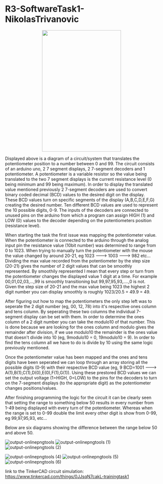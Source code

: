 # R3-SoftwareTask1-NikolasTrivanovic

<p align="center">
  <img width="260" height="400" src="https://user-images.githubusercontent.com/81877767/136469263-36d8c45d-d036-4b87-8614-06a24f9e427b.png">
</p>

  Displayed above is a diagram of a circuit/system that translates the potentiometer position to a number between 0 and 99. The circuit consists of an arduino uno, 2 7 segment displays, 2 7-segment decoders and 1 potentiometer. A potentiometer is a variable resistor so the value being translated to the two 7 segment displays is the current resistance level (0 being minimum and 99 being maximum). In order to display the translated value mentioned previously 2 7-segment decoders are used to convert binary coded decimal (BCD) values to the desired digit on the display. These BCD values turn on specific segments of the display (A,B,C,D,E,F,G) creating the desired number. Ten different BCD values are used to represent the 10 possible digits, 0-9. The inputs of the decoders are connected to unused pins on the arduino from which a program can assign HIGH (1) and LOW (0) values to the decoder depending on the potentiometers position (resistance level). 

  When starting the task the first issue was mapping the potentiometer value. When the potentiometer is connected to the arduino through the analog input pin the resistance value (10bit number) was determined to range from 0 to 1023. When trying to manually turn the potentiometer with the mouse the value changed by around 20-21, eg 1023 ---> 1003 ---> 982 etc... Dividing the max value recorded from the potentiometer by the step size (20-21) gives the number of 2 digit values that can be smoothly represented. By smoothily represented I mean that every step or turn from the potentiometer changes the displayed value 1 digit at a time. For example 00,01,02,03,...,99 is smoothly transitioning but 99,97,95,93,....,0 is not. Given the step size of 20-21 and the max value being 1023 the highest 2 digit number you can display smoothly is roughly 1023/20.5 = 49.9 = 49.
  
  After figuring out how to map the potentiometers the only step left was to seperate the 2 digit number (eg, 00, 12, 78) into it's respective ones column and tens column. By seperating these two columns the individual 7-segment display can be set with them. In order to determine the ones column of a 2 digit number you can take the modulo10 of that number. This is done because we are looking for the ones column and modulo gives the remainder after division, if we use modulo10 the remainder is the ones value that doesn't divide into 10 (eg, 9modulo10 = 0, 19modulo10 = 9). In order to find the tens column all we have to do is divide by 10 using the same logic previously mentioned. 
  
  Once the potentiometer value has been mapped and the ones and tens digits have been seperated we can loop through an array storing all the possible digits (0-9) with their respective BCD value (eg, 9 BCD=1001 ---> A(1),B(1),C(1),D(0),E(0),F(1),G(1)). Using these prestored BCD values we can set the output voltage (1=HIGH, 0=LOW) to the pins for the decoders to turn on the 7-segment displays (to the appropriate digit) as the potentiometer changes positions/values.

  After finishing programming the logic for the circuit it can be clearly seen that setting the range to something below 50 results in every number from 1-49 being displayed with every turn of the potentiometer. Whereas when the range is set to 0-99 double the limit every other digit is show from 0-99, eg 99,97,95,93, etc...

Below are six diagrams showing the difference between the range below 50 and above 50.

![output-onlinepngtools](https://user-images.githubusercontent.com/81877767/136445098-b2f88fc9-4b53-4687-ac2b-9a338a230fea.png)
![output-onlinepngtools (1)](https://user-images.githubusercontent.com/81877767/136445100-1f951f87-c921-4f67-be4d-10290d3eadd8.png)
![output-onlinepngtools (2)](https://user-images.githubusercontent.com/81877767/136445096-7f4cc84b-23f0-4f0f-9d32-6d2e98a9221b.png)

![output-onlinepngtools (4)](https://user-images.githubusercontent.com/81877767/136473027-ca5a85c1-35cf-4f11-b314-7e19e406824a.png)
![output-onlinepngtools (5)](https://user-images.githubusercontent.com/81877767/136473038-6262eea6-3efa-4491-a4fb-5f07e5c144cd.png)
![output-onlinepngtools (6)](https://user-images.githubusercontent.com/81877767/136473046-03ff0596-df43-45e0-8e32-2f3d73e560d3.png)

link to the TinkerCAD circuit simulation: 
https://www.tinkercad.com/things/0JJsqN7cakL-trainingtask1
